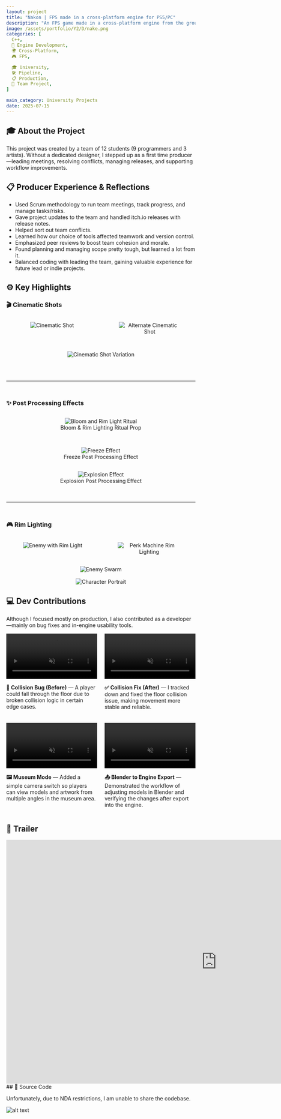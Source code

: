 ```yaml
---
layout: project
title: "Nakon | FPS made in a cross-platform engine for PS5/PC"
description: "An FPS game made in a cross-platform engine from the ground up."
image: /assets/portfolio/Y2/D/nake.png
categories: [
  C++,
  🔧 Engine Development,
  🌍 Cross-Platform,
  🎮 FPS,

  🎓 University,
  🛠️ Pipeline,
  📋 Production,
  👥 Team Project,
]

main_category: University Projects
date: 2025-07-15
---
```

## 🎓 About the Project

This project was created by a team of 12 students (9 programmers and 3 artists). Without a dedicated designer, I stepped up as a first time producer—leading meetings, resolving conflicts, managing releases, and supporting workflow improvements.


## 📋 Producer Experience & Reflections

- Used Scrum methodology to run team meetings, track progress, and manage tasks/risks.
- Gave project updates to the team and handled itch.io releases with release notes.
- Helped sort out team conflicts.
- Learned how our choice of tools affected teamwork and version control.
- Emphasized peer reviews to boost team cohesion and morale.
- Found planning and managing scope pretty tough, but learned a lot from it.
- Balanced coding with leading the team, gaining valuable experience for future lead or indie projects.

## ⚙️ Key Highlights



<!-- Cinematic Shots -->
<h3>🎬 Cinematic Shots</h3>
<div style="display: grid; grid-template-columns: repeat(2, 1fr); gap: 16px; margin-top: 1rem;">
  <figure style="text-align: center;">
    <img src="/assets/portfolio/Y2/D/cinematic_shot.png" alt="Cinematic Shot" />
  </figure>

  <figure style="text-align: center;">
    <img src="/assets/portfolio/Y2/D/cinmeatic_shot.png" alt="Alternate Cinematic Shot" />
  </figure>

  <figure style="text-align: center; grid-column: span 2;">
    <img src="/assets/portfolio/Y2/D/enviroment_shot.png" alt="Cinematic Shot Variation" />
  </figure>
</div>

  <hr style="margin: 3rem 0;" />
<!-- Post Processing Effects -->
<h3>✨ Post Processing Effects</h3>
<div style="display: grid; grid-template-columns: repeat(auto-fit, minmax(280px, 1fr)); gap: 16px; margin-top: 1rem;">
  <figure style="text-align: center;">
    <img src="/assets/portfolio/Y2/D/bloom_rim_light_ritual.png" alt="Bloom and Rim Light Ritual" />
    <figcaption>Bloom & Rim Lighting Ritual Prop</figcaption>
  </figure>

  <figure style="text-align: center;">
    <img src="/assets/portfolio/Y2/D/post_proccesing_effect.png" alt="Freeze Effect" />
    <figcaption>Freeze Post Processing Effect</figcaption>
  </figure>
</div>

<div style="margin-top: 1rem;">
  <figure style="text-align: center; margin-bottom: 1rem;">
    <img src="/assets/portfolio/Y2/D/post_proccesing_effect2.png" alt="Explosion Effect" />
    <figcaption>Explosion Post Processing Effect</figcaption>
  </figure>
</div>

<hr style="margin: 3rem 0;" />

<!-- Game Objects & Other Shots -->
<h3>🎮 Rim Lighting</h3>

<div style="display: grid; grid-template-columns: repeat(auto-fit, minmax(140px, 1fr)); gap: 10px; margin-top: 1rem;">
  <figure style="text-align: center;">
    <img src="/assets/portfolio/Y2/D/enemy_rimlight.png" alt="Enemy with Rim Light" />
  </figure>

  <figure style="text-align: center;">
    <img src="/assets/portfolio/Y2/D/perk_machine_rim_light.png" alt="Perk Machine Rim Lighting" />
  </figure>
</div>

<div style="margin-top: 1rem;">
  <figure style="text-align: center; margin-bottom: 1rem;">
    <img src="/assets/portfolio/Y2/D/enemy_swarm.png" alt="Enemy Swarm" />

  </figure>

  <figure style="text-align: center;">
    <img src="/assets/portfolio/Y2/D/bq_guy.png" alt="Character Portrait" />
  </figure>
</div>



## 💻 Dev Contributions

Although I focused mostly on production, I also contributed as a developer—mainly on bug fixes and in-engine usability tools.

<div style="display: flex; flex-wrap: wrap; gap: 20px; justify-content: center;">

  <div style="flex: 1 1 45%; max-width: 500px;">
    <video src="/assets/portfolio/Y2/D/buggy.mp4" style="width: 100%;" autoplay muted loop playsinline title="Collision Bug Example"></video>
    <p><strong>🐞 Collision Bug (Before)</strong> — A player could fall through the floor due to broken collision logic in certain edge cases.</p>
  </div>

  <div style="flex: 1 1 45%; max-width: 500px;">
    <video src="/assets/portfolio/Y2/D/fix bug.mp4" style="width: 100%;" autoplay muted loop playsinline title="Collision Bug Fix"></video>
    <p><strong>✅ Collision Fix (After)</strong> — I tracked down and fixed the floor collision issue, making movement more stable and reliable.</p>
  </div>

  <div style="flex: 1 1 45%; max-width: 500px;">
    <video src="/assets/portfolio/Y2/D/camera_shots.mp4" style="width: 100%;" autoplay muted loop playsinline title="Museum View Controls"></video>
    <p><strong>🖼️ Museum Mode</strong> — Added a simple camera switch so players can view models and artwork from multiple angles in the museum area.</p>
  </div>

<div style="flex: 1 1 45%; max-width: 500px;">
  <video src="/assets/portfolio/Y2/D/easy_preview_model.mp4" style="width: 100%;" autoplay muted loop playsinline title="Model Export Preview"></video>
  <p><strong>📤 Blender to Engine Export</strong> — Demonstrated the workflow of adjusting models in Blender and verifying the changes after export into the engine.</p>
</div>


</div>



## 🎥 Trailer

<iframe width="1120" height="650" src="https://www.youtube.com/embed/EN-oXI_JE1o?si=sIhCHjMPHE09ErHL" title="YouTube video player" frameborder="0" allow="accelerometer; autoplay; clipboard-write; encrypted-media; gyroscope; picture-in-picture; web-share" referrerpolicy="strict-origin-when-cross-origin" allowfullscreen></iframe>
## 📂 Source Code

Unfortunately, due to NDA restrictions, I am unable to share the codebase.

![alt text](/assets/portfolio/logo.png)
